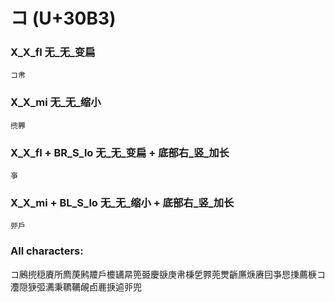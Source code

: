 # コ (U+30B3) 

### X_X_fl 无_无_变扁
`コ帇`

### X_X_mi 无_无_缩小
`㨮臩`

### X_X_fl + BR_S_lo 无_无_变扁 + 底部右_竖_加长
`亊`

### X_X_mi + BL_S_lo 无_无_缩小 + 底部右_竖_加长
`戼戶`

### All characters:
コ鶊㨮穏賡所廌菮鹒羻戶櫦䍎㫹篼臦慶㗮庚帇棅乺臩蔸燛齭㢘焿赓囙亊㤙㨀薦椩コ灋隠㹹弬瀳秉韀韉䚃卣䴡掶逌戼兜

